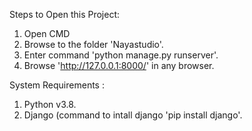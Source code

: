 Steps to Open this Project:
1. Open CMD
2. Browse to the folder 'Nayastudio'.
3. Enter command 'python manage.py runserver'.
4. Browse 'http://127.0.0.1:8000/' in any browser.

System Requirements :
1. Python v3.8.
2. Django (command to intall django 'pip install django'.
